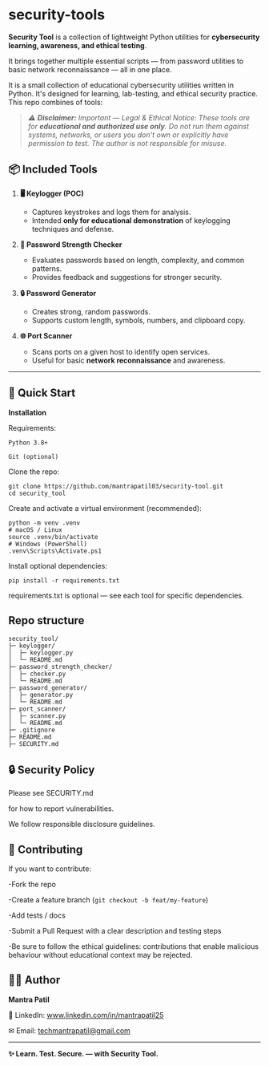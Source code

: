 # security-tools

**Security Tool** is a collection of lightweight Python utilities for **cybersecurity learning, awareness, and ethical testing**.  

It brings together multiple essential scripts — from password utilities to basic network reconnaissance — all in one place.  


It is a small collection of educational cybersecurity utilities written in Python. It's designed for learning, lab-testing, and ethical security practice. This repo combines of tools:

>*⚠️ **Disclaimer:** Important — Legal & Ethical Notice: These tools are for **educational and authorized use only**.*
> *Do not run them against systems, networks, or users you don't own or explicitly have permission to test.*
> *The author is not responsible for misuse.*



## 📦 Included Tools

1. **🖥️ Keylogger (POC)**  
   - Captures keystrokes and logs them for analysis.  
   - Intended **only for educational demonstration** of keylogging techniques and defense.  

2. **🔑 Password Strength Checker**  
   - Evaluates passwords based on length, complexity, and common patterns.  
   - Provides feedback and suggestions for stronger security.  

3. **🔒 Password Generator**  
   - Creates strong, random passwords.  
   - Supports custom length, symbols, numbers, and clipboard copy.  

4. **🌐 Port Scanner**  
   - Scans ports on a given host to identify open services.  
   - Useful for basic **network reconnaissance** and awareness.  

---

## 🚀 Quick Start

**Installation**

Requirements:

``Python 3.8+``

``Git (optional)``

Clone the repo:
```
git clone https://github.com/mantrapatil03/security-tool.git
cd security_tool
```

Create and activate a virtual environment (recommended):
```
python -m venv .venv
# macOS / Linux
source .venv/bin/activate
# Windows (PowerShell)
.venv\Scripts\Activate.ps1
```

Install optional dependencies:
```
pip install -r requirements.txt
```

requirements.txt is optional — see each tool for specific dependencies.

## Repo structure
```
security_tool/
├─ keylogger/
│  ├─ keylogger.py
│  └─ README.md
├─ password_strength_checker/
│  ├─ checker.py
│  └─ README.md
├─ password_generator/
│  ├─ generator.py
│  └─ README.md
├─ port_scanner/
│  ├─ scanner.py
│  └─ README.md
├─ .gitignore
├─ README.md        
├─ SECURITY.md

```

## 🔒 Security Policy

Please see SECURITY.md

for how to report vulnerabilities.
 
We follow responsible disclosure guidelines.

## 🤝 Contributing

If you want to contribute:

  -Fork the repo

  -Create a feature branch (`git checkout -b feat/my-feature`)

  -Add tests / docs

  -Submit a Pull Request with a clear description and testing steps

  -Be sure to follow the ethical guidelines: contributions that enable malicious behaviour without educational context may be rejected.






## 👨‍💻 Author

**Mantra Patil**

💼 LinkedIn: www.linkedin.com/in/mantrapatil25

✉ Email: techmantrapatil@gmail.com












---
**✨ Learn. Test. Secure. — with Security Tool.**
